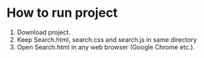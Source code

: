 <h1>How to run project</h1>

<ol>

<li>Download project.</li>

<li>Keep Search.html, search.css and search.js in same directory</li>

<li>Open Search.html in any web browser (Google Chrome etc.).</li>

</ol>
